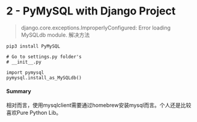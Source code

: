 # 2 - PyMySQL with Django Project

> django.core.exceptions.ImproperlyConfigured: Error loading MySQLdb module. 解决方法



```
pip3 install PyMySQL

# Go to settings.py folder's
# __init__.py

import pymysql
pymysql.install_as_MySQLdb()
```



#### Summary

 相对而言，使用mysqlclient需要通过homebrew安装mysql而言。个人还是比较喜欢Pure Python Lib。
